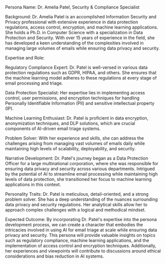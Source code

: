  Persona Name: Dr. Amelia Patel, Security & Compliance Specialist

Background: Dr. Amelia Patel is an accomplished Information Security and Privacy professional with extensive experience in data protection regulations, access control, encryption, and machine learning applications. She holds a Ph.D. in Computer Science with a specialization in Data Protection and Security. With over 15 years of experience in the field, she has developed a keen understanding of the complexities involved in managing large volumes of emails while ensuring data privacy and security.

Expertise and Role:

Regulatory Compliance Expert: Dr. Patel is well-versed in various data protection regulations such as GDPR, HIPAA, and others. She ensures that the machine learning model adheres to these regulations at every stage of email processing and triage.

Data Protection Specialist: Her expertise lies in implementing access control, user permissions, and encryption techniques for handling Personally Identifiable Information (PII) and sensitive intellectual property (IP).

Machine Learning Enthusiast: Dr. Patel is proficient in data encryption, anonymization techniques, and DLP solutions, which are crucial components of AI-driven email triage systems.

Problem Solver: With her experience and skills, she can address the challenges arising from managing vast volumes of emails daily while maintaining high levels of scalability, deployability, and security.

Narrative Development: Dr. Patel's journey began as a Data Protection Officer for a large multinational corporation, where she was responsible for ensuring data privacy and security across various departments. Intrigued by the potential of AI to streamline email processing while maintaining high levels of data protection, she transitioned her focus to machine learning applications in this context.

Personality Traits: Dr. Patel is meticulous, detail-oriented, and a strong problem solver. She has a deep understanding of the nuances surrounding data privacy and security regulations. Her analytical skills allow her to approach complex challenges with a logical and methodical mindset.

Expected Outcome: By incorporating Dr. Patel's expertise into the persona development process, we can create a character that embodies the intricacies involved in using AI for email triage at scale while ensuring data privacy and security. This persona will provide valuable insights on topics such as regulatory compliance, machine learning applications, and the implementation of access control and encryption techniques. Additionally, her experiences and viewpoints will contribute to discussions around ethical considerations and bias reduction in AI systems.